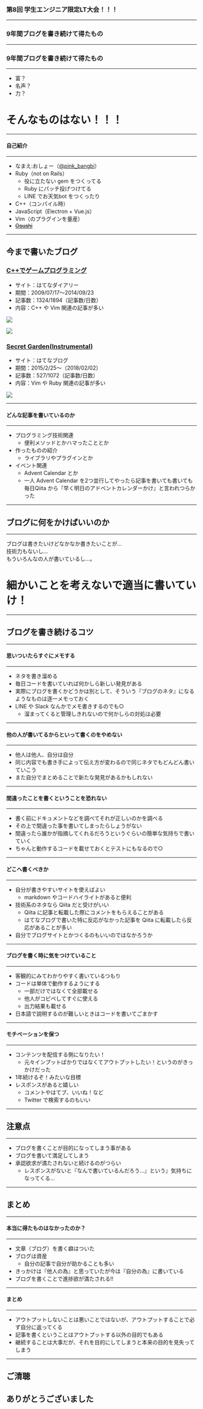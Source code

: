 ### 第8回 学生エンジニア限定LT大会！！！
- - -
### 9年間ブログを書き続けて得たもの

---

### 9年間ブログを書き続けて得たもの
- - -

* 富？   <!-- .element: class="fragment" -->
* 名声？   <!-- .element: class="fragment" -->
* 力？   <!-- .element: class="fragment" -->

# そんなものはない！！！   <!-- .element: class="fragment" -->

---

#### 自己紹介
- - -

* なまえ:おしょー（[@pink_bangbi](https://twitter.com/pink_bangbi)）
* Ruby（not on Rails）
  * 役に立たない gem をつくってる
  * Ruby にパッチ投げつけてる
  * LINE でお天気bot をつくったり
* C++（コンパイル時）
* JavaScript（Electron + Vue.js）
* Vim（のプラグインを量産）
* <del>[Osushi](https://osushi.love/pink_bangbi)</del>   <!-- .element: class="fragment" -->

---

## 今まで書いたブログ

>>>

### [C++でゲームプログラミング](http://d.hatena.ne.jp/osyo-manga/)

* サイト：はてなダイアリー
* 期間：2009/07/17〜2014/09/23
* 記事数：1324/1894（記事数/日数）
* 内容：C++ や Vim 関連の記事が多い

![](https://cdn-ak.f.st-hatena.com/images/fotolife/o/osyo-manga/20140102/20140102222418.png)

>>>

![](https://i.gyazo.com/863b86e32acedf1d81b1d3c2f28f5e8f.png)

>>>

### [Secret Garden(Instrumental)](http://secret-garden.hatenablog.com/)

* サイト：はてなブログ
* 期間：2015/2/25〜（2018/02/02）
* 記事数：527/1072（記事数/日数）
* 内容：Vim や Ruby 関連の記事が多い

![](https://i.gyazo.com/896645cf8bf9d0d8fb6bed116c2b8f33.png)

---

#### どんな記事を書いているのか
- - -

* プログラミング技術関連  <!-- .element: class="fragment" -->
  * 便利メソッドとかハマったこととか
* 作ったものの紹介  <!-- .element: class="fragment" -->
  * ライブラリやプラグインとか
* イベント関連     <!-- .element: class="fragment" -->
  * Advent Calendar とか
  * 一人 Advent Calendar を2つ並行してやったら記事を書いても書いても毎日Qiita から『早く明日のアドベントカレンダーかけ』と言われつらかった

---

## ブログに何をかけばいいのか
- - -

ブログは書きたいけどなかなか書きたいことが…  
技術力もないし…  
もういろんなの人が書いているし…。   <!-- .element: class="fragment" -->

# 細かいことを考えないで適当に書いていけ！    <!-- .element: class="fragment" -->

---

## ブログを書き続けるコツ

---

#### 思いついたらすぐにメモする
- - -

* ネタを書き溜める            <!-- .element: class="fragment" -->
* 毎日コードを書いていれば何かしら新しい発見がある          <!-- .element: class="fragment" -->
* 実際にブログを書くかどうかは別として、そういう『ブログのネタ』になるようなものは逐一メモっておく    <!-- .element: class="fragment" -->
* LINE や Slack なんかでメモ書きするのでも○    <!-- .element: class="fragment" -->
  * 溜まってくると管理しきれないので何かしらの対処は必要

---

#### 他の人が書いてるからといって書くのをやめない
- - -

* 他人は他人、自分は自分            <!-- .element: class="fragment" -->
* 同じ内容でも書き手によって伝え方が変わるので同じネタでもどんどん書いていこう            <!-- .element: class="fragment" -->
* また自分でまとめることで新たな発見があるかもしれない            <!-- .element: class="fragment" -->

---

#### 間違ったことを書くということを恐れない
- - -

* 書く前にドキュメントなどを調べてそれが正しいのかを調べる            <!-- .element: class="fragment" -->
* その上で間違った事を書いてしまったらしょうがない            <!-- .element: class="fragment" -->
* 間違ったら誰かが指摘してくれるだろうというぐらいの簡単な気持ちで書いていく            <!-- .element: class="fragment" -->
* ちゃんと動作するコードを載せておくとテストにもなるので○            <!-- .element: class="fragment" -->

---

#### どこへ書くべきか
- - -

* 自分が書きやすいサイトを使えばよい            <!-- .element: class="fragment" -->
  * markdown やコードハイライトがあると便利
* 技術系のネタなら Qiita だと受けがいい            <!-- .element: class="fragment" -->
  * Qiita に記事と転載した際にコメントをもらえることがある            <!-- .element: class="fragment" -->
  * はてなブログで書いた特に反応がなかった記事を Qiita に転載したら反応があることが多い
* 自分でブログサイトとかつくるのもいいのではなかろうか            <!-- .element: class="fragment" -->

---

#### ブログを書く時に気をつけていること
- - -

* 客観的にみてわかりやすく書いているつもり            <!-- .element: class="fragment" -->
* コードは単体で動作するようにする            <!-- .element: class="fragment" -->
  * 一部だけではなくて全部載せる
  * 他人がコピペしてすぐに使える
  * 出力結果も載せる
* 日本語で説明するのが難しいときはコードを書いてごまかす            <!-- .element: class="fragment" -->

---

#### モチベーションを保つ
- - -

* コンテンツを配信する側になりたい！            <!-- .element: class="fragment" -->
  * 元々インプットばかりではなくてアウトプットしたい！というのがきっかけだった
* 1年続けるぞ！みたいな目標            <!-- .element: class="fragment" -->
* レスポンスがあると嬉しい            <!-- .element: class="fragment" -->
  * コメントやはてブ、いいね！など
  * Twitter で検索するのもいい

---

## 注意点
- - -

* ブログを書くことが目的になってしまう事がある           <!-- .element: class="fragment" -->
* ブログを書いて満足してしまう           <!-- .element: class="fragment" -->
* 承認欲求が満たされないと続けるのがつらい           <!-- .element: class="fragment" -->
  * レスポンスがないと『なんで書いているんだろう…』という』気持ちになってくる…

---

## まとめ

---

#### 本当に得たものはなかったのか？
- - -

* 文章（ブログ）を書く癖はついた           <!-- .element: class="fragment" -->
* ブログは資産           <!-- .element: class="fragment" -->
  * 自分の記事で自分が助かることも多い
* きっかけは『他人の為』と思っていたが今は『自分の為』に書いている           <!-- .element: class="fragment" -->
* ブログを書くことで進捗欲が満たされる!!           <!-- .element: class="fragment" -->

---

#### まとめ
- - -

* アウトプットしないことは悪いことではないが、アウトプットすることで必ず自分に返ってくる           <!-- .element: class="fragment" -->
* 記事を書くということはアウトプットする以外の目的でもある           <!-- .element: class="fragment" -->
* 継続することは大事だが、それを目的にしてしまうと本来の目的を見失ってしまう


---

## ご清聴
## ありがとうございました
